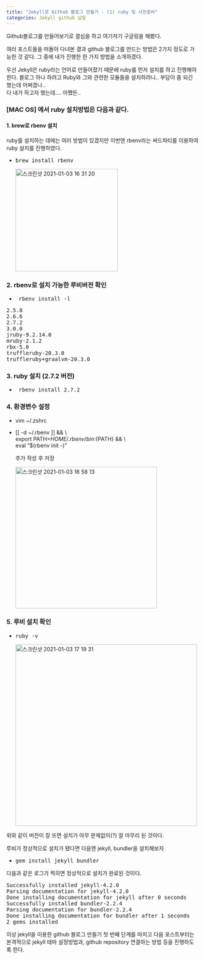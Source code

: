 ```yaml
---
title: "Jekyll로 Github 블로그 만들기 - (1) ruby 및 사전준비"
categories: Jekyll github 삽질
---
```


Github블로그를 만들어보기로 결심을 하고 여기저기 구글링을 해봤다.

여러 포스트들을 떠돌아 다녀본 결과 github 블로그를 만드는 방법은 2가지 정도로 가능한 것 같다.
그 중에 내가 진행한 한 가지 방법을 소개하겠다.

우선 Jekyll은 ruby라는 언어로 만들어졌기 때문에 ruby를 먼저 설치를 하고 진행해야 한다.
블로그 하나 하려고 Ruby와 그와 관련한 모듈들을 설치하려니.. 부담이 좀 되긴 했는데 어쩌겠나..  
다 내가 하고자 했는데.... 어쨌든..


### [MAC OS] 에서 ruby 설치방법은 다음과 같다.


#### 1. brew로 rbenv 설치 
ruby를 설치하는 데에는 여러 방법이 있겠지만 이번엔 rbenv라는 써드파티를 이용하여 ruby 설치를 진행하였다.
- <pre>brew install rbenv   </pre>
<ol><img width="268" alt="스크린샷 2021-01-03 16 31 20" src="https://user-images.githubusercontent.com/42923027/103474354-63603b80-4de6-11eb-8ca4-5d4859a03843.png"> 
</ol>

### 2. rbenv로 설치 가능한 루비버전 확인
- <pre> rbenv install -l </pre>
<pre>2.5.8
2.6.6
2.7.2
3.0.0
jruby-9.2.14.0
mruby-2.1.2
rbx-5.0
truffleruby-20.3.0
truffleruby+graalvm-20.3.0
</pre>

### 3. ruby 설치 (2.7.2 버전)
- <pre> rbenv install 2.7.2 </pre>

### 4. 환경변수 설정  
  - vim ~/.zshrc  
  - [[ -d ~/.rbenv ]] && \  
         export PATH=${HOME}/.rbenv/bin:${PATH} && \  
         eval “$(rbenv init -)”  
    
    추가 작성 후 저장
  
<ol><img width="370" alt="스크린샷 2021-01-03 16 58 13" src="https://user-images.githubusercontent.com/42923027/103474387-a5897d00-4de6-11eb-88f9-b97b628093a2.png">
</ol>

### 5. 루비 설치 확인
  - <pre>ruby -v </pre>
  
  
<ol><img width="475" alt="스크린샷 2021-01-03 17 19 31" src="https://user-images.githubusercontent.com/42923027/103474508-f3eb4b80-4de7-11eb-958d-a2fb303671f5.png">
</ol>

위와 같이 버전이 잘 뜨면 설치가 아무 문제없이(?) 잘 마무리 된 것이다.


루비가 정상적으로 설치가 됐다면 다음엔 jekyll, bundler을 설치해보자

- <pre>gem install jekyll bundler</pre> 

다음과 같은 로그가 찍히면 정상적으로 설치가 완료된 것이다.

<pre>Successfully installed jekyll-4.2.0
Parsing documentation for jekyll-4.2.0
Done installing documentation for jekyll after 0 seconds
Successfully installed bundler-2.2.4
Parsing documentation for bundler-2.2.4
Done installing documentation for bundler after 1 seconds
2 gems installed
</pre>


이상 jekyll을 이용한 github 블로그 만들기 첫 번째 단계를 마치고 다음 포스트부터는
본격적으로 jekyll 테마 설정방법과, github repository 연결하는 방법 등을 진행하도록 한다.


